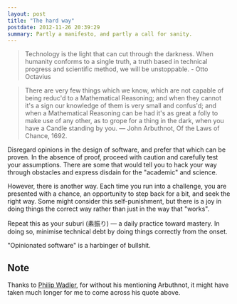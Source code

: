 ```yaml
--- 
layout: post
title: "The hard way"
postdate: 2012-11-26 20:39:29
summary: Partly a manifesto, and partly a call for sanity.
---
```


> Technology is the light that can cut through the darkness. When humanity conforms to a single truth, a truth based in technical progress and scientific method, we will be unstoppable. - Otto Octavius

> There are very few things which we know, which are not capable of being reduc'd to a Mathematical Reasoning; and when they cannot it's a sign our knowledge of them is very small and confus'd; and when a Mathematical Reasoning can be had it's as great a folly to make use of any other, as to grope for a thing in the dark, when you have a Candle standing by you. — John Arbuthnot, Of the Laws of Chance, 1692.

Disregard opinions in the design of software, and prefer that which can be proven. In the absence of proof, proceed with caution and carefully test your assumptions. There are some that would tell you to hack your way through obstacles and express disdain for the "academic" and science.

However, there is another way. Each time you run into a challenge, you are presented with a chance, an opportunity to step back for a bit, and seek the right way. Some might consider this self-punishment, but there is a joy in doing things the correct way rather than just in the way that "works".

Repeat this as your suburi (素振り) — a daily practice toward mastery. In doing so, minimise technical debt by doing things correctly from the onset.

"Opinionated software" is a harbinger of bullshit.

Note
----

Thanks to [Philip Wadler](http://homepages.inf.ed.ac.uk/wadler/), for without his mentioning Arbuthnot, it might have taken much longer for me to come across his quote above.
